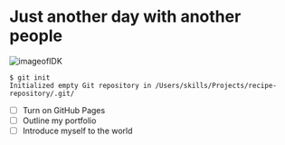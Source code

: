 # Just another day with another people
![imageofIDK](https://blog-leadstar.pl/wp-content/uploads/2019/04/Linki-tekstowe.jpg)
```
$ git init
Initialized empty Git repository in /Users/skills/Projects/recipe-repository/.git/
```
- [ ] Turn on GitHub Pages
- [ ] Outline my portfolio
- [ ] Introduce myself to the world
